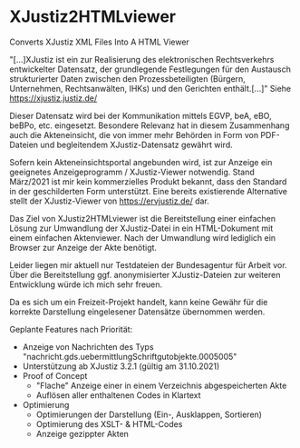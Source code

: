 # XJustiz2HTMLviewer
Converts XJustiz XML Files Into A HTML Viewer

"[...]XJustiz ist ein zur Realisierung des elektronischen Rechtsverkehrs entwickelter Datensatz, der grundlegende Festlegungen für den Austausch strukturierter Daten zwischen den Prozessbeteiligten (Bürgern, Unternehmen, Rechtsanwälten, IHKs) und den Gerichten enthält.[...]"
Siehe https://xjustiz.justiz.de/

Dieser Datensatz wird bei der Kommunikation mittels EGVP, beA, eBO, beBPo, etc. eingesetzt. Besondere Relevanz hat in diesem Zusammenhang auch die Akteneinsicht, die von immer mehr Behörden in Form von PDF-Dateien und begleitendem XJustiz-Datensatz gewährt wird.   

Sofern kein Akteneinsichtsportal angebunden wird, ist zur Anzeige ein geeignetes Anzeigeprogramm / XJustiz-Viewer notwendig. Stand März/2021 ist mir kein kommerzielles Produkt bekannt, dass den Standard in der geschilderten Form unterstützt. Eine bereits existierende Alternative stellt der XJustiz-Viewer von https://ervjustiz.de/ dar.

Das Ziel von XJustiz2HTMLviewer ist die Bereitstellung einer einfachen Lösung zur Umwandlung der XJustiz-Datei in ein HTML-Dokument mit einem einfachen Aktenviewer. Nach der Umwandlung wird lediglich ein Browser zur Anzeige der Akte benötigt.  

Leider liegen mir aktuell nur Testdateien der Bundesagentur für Arbeit vor. Über die Bereitstellung ggf. anonymisierter XJustiz-Dateien zur weiteren Entwicklung würde ich mich sehr freuen. 

Da es sich um ein Freizeit-Projekt handelt, kann keine Gewähr für die korrekte Darstellung eingelesener Datensätze übernommen werden.  

Geplante Features nach Priorität:
- Anzeige von Nachrichten des Typs "nachricht.gds.uebermittlungSchriftgutobjekte.0005005"
- Unterstützung ab XJustiz 3.2.1 (gültig am 31.10.2021)
- Proof of Concept
  - "Flache" Anzeige einer in einem Verzeichnis abgespeicherten Akte
  - Auflösen aller enthaltenen Codes in Klartext
- Optimierung
  - Optimierungen der Darstellung (Ein-, Ausklappen, Sortieren)
  - Optimierung des XSLT- & HTML-Codes 
  - Anzeige gezippter Akten

  
